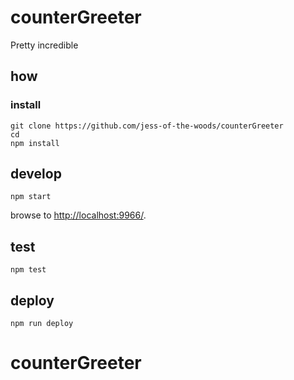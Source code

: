
# counterGreeter

Pretty incredible

## how

### install

```
git clone https://github.com/jess-of-the-woods/counterGreeter
cd
npm install
```

## develop

```
npm start
```

browse to <http://localhost:9966/>.

## test

```
npm test
```

## deploy

```
npm run deploy
```

# counterGreeter
